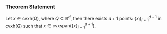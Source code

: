 ### **Theorem Statement**

Let $x\in \text{cvxh}(Q)$, where $Q\subseteq \mathbb R^d$, then there exists $d + 1$ points: $\{x_i\}_{i = 1}^{d+1}$ in $\text{cvxh}(Q)$ such that $x \in \text{cvxspan}(\{x\}_{i = 1}^{d + 1})$. 



